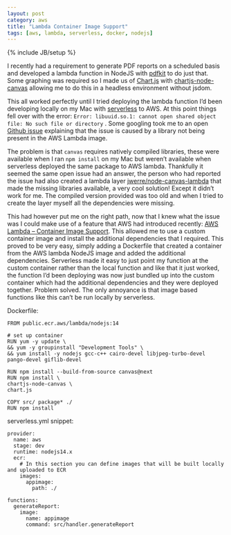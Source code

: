 ```yaml
---
layout: post
category: aws
title: "Lambda Container Image Support"
tags: [aws, lambda, serverless, docker, nodejs]
---
```


{% include JB/setup %}

I recently had a requirement to generate PDF reports on a scheduled basis and developed a lambda function in NodeJS with [pdfkit](https://pdfkit.org/) to do just that. Some graphing was required so I made us of [Chart.js](http://www.chartjs.org/) with [chartjs-node-canvas](https://www.npmjs.com/package/chartjs-node-canvas) allowing me to do this in a headless environment without jsdom.

This all worked perfectly until I tried deploying the lambda function I’d been developing locally on my Mac with [serverless](https://www.serverless.com/) to AWS. At this point things fell over with the error: `Error: libuuid.so.1: cannot open shared object file: No such file or directory` . Some googling took me to an open [Github issue](https://github.com/Automattic/node-canvas/issues/1448) explaining that the issue is caused by a library not being present in the AWS Lambda image.

The problem is that `canvas` requires natively compiled libraries, these were available when I ran `npm install` on my Mac but weren’t available when serverless deployed the same package to AWS lambda. Thankfully it seemed the same open issue had an answer, the person who had reported the issue had also created a lambda layer [ jwerre/node-canvas-lambda](https://github.com/jwerre/node-canvas-lambda) that made the missing libraries available, a very cool solution! Except it didn’t work for me. The compiled version provided was too old and when I tried to create the layer myself all the dependencies were missing.

This had however put me on the right path, now that I knew what the issue was I could make use of a feature that AWS had introduced recently: [AWS Lambda – Container Image Support](https://aws.amazon.com/blogs/aws/new-for-aws-lambda-container-image-support/). This allowed me to use a custom container image and install the additional dependencies that I required. This proved to be very easy, simply adding a Dockerfile that created a container from the AWS lambda NodeJS image and added the additional dependencies. Serverless made it easy to just point my function at the custom container rather than the local function and like that it just worked, the function I’d been deploying was now just bundled up into the custom container which had the additional dependencies and they were deployed together. Problem solved. The only annoyance is that image based functions like this can’t be run locally by serverless.

Dockerfile:

```
FROM public.ecr.aws/lambda/nodejs:14

# set up container
RUN yum -y update \
&& yum -y groupinstall "Development Tools" \
&& yum install -y nodejs gcc-c++ cairo-devel libjpeg-turbo-devel pango-devel giflib-devel

RUN npm install --build-from-source canvas@next
RUN npm install \
chartjs-node-canvas \
chart.js

COPY src/ package* ./
RUN npm install

```

serverless.yml snippet:

```
provider:
  name: aws
  stage: dev
  runtime: nodejs14.x
  ecr:
    # In this section you can define images that will be built locally and uploaded to ECR
    images:
      appimage:
        path: ./

functions:
  generateReport:
    image:
      name: appimage
      command: src/handler.generateReport

```
